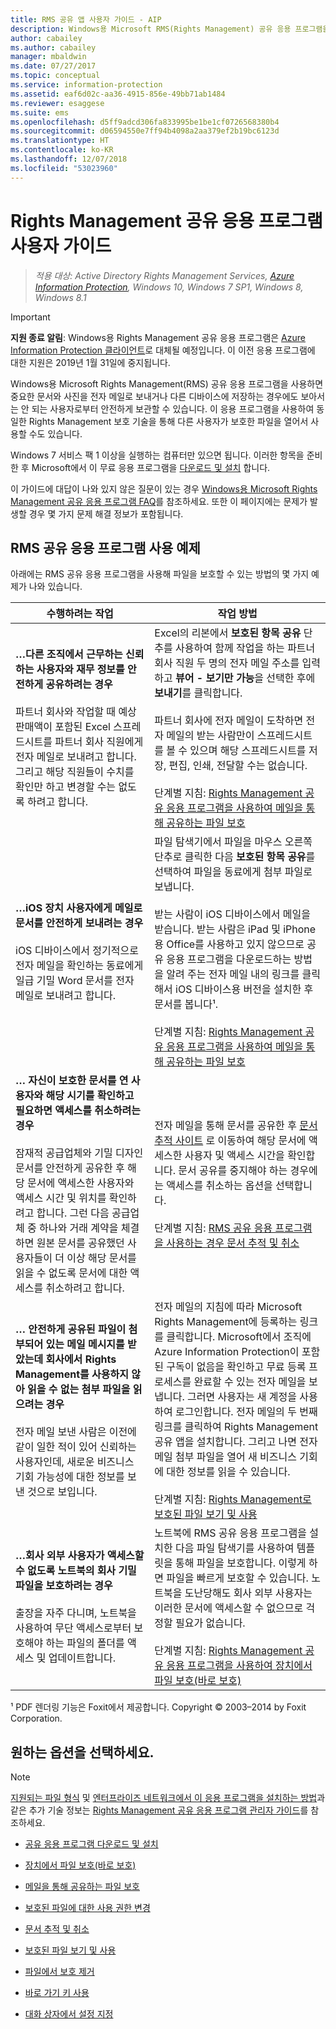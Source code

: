 ```yaml
---
title: RMS 공유 앱 사용자 가이드 - AIP
description: Windows용 Microsoft RMS(Rights Management) 공유 응용 프로그램을 사용하면 중요한 문서와 사진을 보아서는 안 되는 사용자에게 전자 메일로 보내거나 다른 디바이스에 저장한 경우에도 해당 사용자로부터 안전하게 보관할 수 있습니다.
author: cabailey
ms.author: cabailey
manager: mbaldwin
ms.date: 07/27/2017
ms.topic: conceptual
ms.service: information-protection
ms.assetid: eaf6d02c-aa36-4915-856e-49bb71ab1484
ms.reviewer: esaggese
ms.suite: ems
ms.openlocfilehash: d5ff9adcd306fa833995be1be1cf0726568380b4
ms.sourcegitcommit: d06594550e7ff94b4098a2aa379ef2b19bc6123d
ms.translationtype: HT
ms.contentlocale: ko-KR
ms.lasthandoff: 12/07/2018
ms.locfileid: "53023960"
---
```

# <a name="rights-management-sharing-application-user-guide"></a>Rights Management 공유 응용 프로그램 사용자 가이드

>*적용 대상: Active Directory Rights Management Services, [Azure Information Protection](https://azure.microsoft.com/pricing/details/information-protection), Windows 10, Windows 7 SP1, Windows 8, Windows 8.1*

> [!IMPORTANT]
> **지원 종료 알림**: Windows용 Rights Management 공유 응용 프로그램은 [Azure Information Protection 클라이언트](aip-client.md)로 대체될 예정입니다. 이 이전 응용 프로그램에 대한 지원은 2019년 1월 31일에 중지됩니다. 

Windows용 Microsoft Rights Management(RMS) 공유 응용 프로그램을 사용하면 중요한 문서와 사진을 전자 메일로 보내거나 다른 디바이스에 저장하는 경우에도 보아서는 안 되는 사용자로부터 안전하게 보관할 수 있습니다. 이 응용 프로그램을 사용하여 동일한 Rights Management 보호 기술을 통해 다른 사용자가 보호한 파일을 열어서 사용할 수도 있습니다.

Windows 7 서비스 팩 1 이상을 실행하는 컴퓨터만 있으면 됩니다. 이러한 항목을 준비한 후 Microsoft에서 이 무료 응용 프로그램을 [다운로드 및 설치](https://go.microsoft.com/fwlink/?LinkId=303970) 합니다.

이 가이드에 대답이 나와 있지 않은 질문이 있는 경우 [Windows용 Microsoft Rights Management 공유 응용 프로그램 FAQ](https://go.microsoft.com/fwlink/?LinkId=303971)를 참조하세요. 또한 이 페이지에는 문제가 발생할 경우 몇 가지 문제 해결 정보가 포함됩니다.

## <a name="examples-for-using-the-rms-sharing-application"></a>RMS 공유 응용 프로그램 사용 예제
아래에는 RMS 공유 응용 프로그램을 사용해 파일을 보호할 수 있는 방법의 몇 가지 예제가 나와 있습니다.

|수행하려는 작업|작업 방법|
|----------------|------------------|
|**…다른 조직에서 근무하는 신뢰하는 사용자와 재무 정보를 안전하게 공유하려는 경우**<br /><br />파트너 회사와 작업할 때 예상 판매액이 포함된 Excel 스프레드시트를 파트너 회사 직원에게 전자 메일로 보내려고 합니다. 그리고 해당 직원들이 수치를 확인만 하고 변경할 수는 없도록 하려고 합니다.|Excel의 리본에서 **보호된 항목 공유** 단추를 사용하여 함께 작업을 하는 파트너 회사 직원 두 명의 전자 메일 주소를 입력하고 **뷰어 - 보기만 가능**을 선택한 후에 **보내기**를 클릭합니다.<br /><br />파트너 회사에 전자 메일이 도착하면 전자 메일의 받는 사람만이 스프레드시트를 볼 수 있으며 해당 스프레드시트를 저장, 편집, 인쇄, 전달할 수는 없습니다.<br /><br />단계별 지침: [Rights Management 공유 응용 프로그램을 사용하여 메일을 통해 공유하는 파일 보호](sharing-app-protect-by-email.md)|
|**…iOS 장치 사용자에게 메일로 문서를 안전하게 보내려는 경우**<br /><br />iOS 디바이스에서 정기적으로 전자 메일을 확인하는 동료에게 일급 기밀 Word 문서를 전자 메일로 보내려고 합니다.|파일 탐색기에서 파일을 마우스 오른쪽 단추로 클릭한 다음 **보호된 항목 공유**를 선택하여 파일을 동료에게 첨부 파일로 보냅니다.<br /><br />받는 사람이 iOS 디바이스에서 메일을 받습니다. 받는 사람은 iPad 및 iPhone용 Office를 사용하고 있지 않으므로 공유 응용 프로그램을 다운로드하는 방법을 알려 주는 전자 메일 내의 링크를 클릭해서 iOS 디바이스용 버전을 설치한 후 문서를 봅니다¹.<br /><br />단계별 지침: [Rights Management 공유 응용 프로그램을 사용하여 메일을 통해 공유하는 파일 보호](sharing-app-protect-by-email.md)|
|**… 자신이 보호한 문서를 연 사용자와 해당 시기를 확인하고 필요하면 액세스를 취소하려는 경우**<br /><br />잠재적 공급업체와 기밀 디자인 문서를 안전하게 공유한 후 해당 문서에 액세스한 사용자와 액세스 시간 및 위치를 확인하려고 합니다. 그런 다음 공급업체 중 하나와 거래 계약을 체결하면 원본 문서를 공유했던 사용자들이 더 이상 해당 문서를 읽을 수 없도록 문서에 대한 액세스를 취소하려고 합니다.|전자 메일을 통해 문서를 공유한 후 [문서 추적 사이트](https://go.microsoft.com/fwlink/?LinkId=529562) 로 이동하여 해당 문서에 액세스한 사용자 및 액세스 시간을 확인합니다. 문서 공유를 중지해야 하는 경우에는 액세스를 취소하는 옵션을 선택합니다.<br /><br />단계별 지침: [RMS 공유 응용 프로그램을 사용하는 경우 문서 추적 및 취소](sharing-app-track-revoke.md)|
|**… 안전하게 공유된 파일이 첨부되어 있는 메일 메시지를 받았는데 회사에서 Rights Management를 사용하지 않아 읽을 수 없는 첨부 파일을 읽으려는 경우**<br /><br />전자 메일 보낸 사람은 이전에 같이 일한 적이 있어 신뢰하는 사용자인데, 새로운 비즈니스 기회 가능성에 대한 정보를 보낸 것으로 보입니다.|전자 메일의 지침에 따라 Microsoft Rights Management에 등록하는 링크를 클릭합니다. Microsoft에서 조직에 Azure Information Protection이 포함된 구독이 없음을 확인하고 무료 등록 프로세스를 완료할 수 있는 전자 메일을 보냅니다. 그러면 사용자는 새 계정을 사용하여 로그인합니다. 전자 메일의 두 번째 링크를 클릭하여 Rights Management 공유 앱을 설치합니다. 그리고 나면 전자 메일 첨부 파일을 열어 새 비즈니스 기회에 대한 정보를 읽을 수 있습니다.<br /><br />단계별 지침: [Rights Management로 보호된 파일 보기 및 사용](sharing-app-view-use-files.md)|
|**…회사 외부 사용자가 액세스할 수 없도록 노트북의 회사 기밀 파일을 보호하려는 경우**<br /><br />출장을 자주 다니며, 노트북을 사용하여 무단 액세스로부터 보호해야 하는 파일의 폴더를 액세스 및 업데이트합니다.|노트북에 RMS 공유 응용 프로그램을 설치한 다음 파일 탐색기를 사용하여 템플릿을 통해 파일을 보호합니다. 이렇게 하면 파일을 빠르게 보호할 수 있습니다. 노트북을 도난당해도 회사 외부 사용자는 이러한 문서에 액세스할 수 없으므로 걱정할 필요가 없습니다.<br /><br />단계별 지침: [Rights Management 공유 응용 프로그램을 사용하여 장치에서 파일 보호(바로 보호)](sharing-app-protect-in-place.md)|
¹ PDF 렌더링 기능은 Foxit에서 제공합니다. Copyright © 2003–2014 by Foxit Corporation.

## <a name="what-do-you-want-to-do"></a>원하는 옵션을 선택하세요.
> [!NOTE]
> [지원되는 파일 형식](sharing-app-admin-guide-technical.md#supported-file-types-and-file-name-extensions) 및 [엔터프라이즈 네트워크에서 이 응용 프로그램을 설치하는 방법](sharing-app-admin-guide.md#automatic-deployment-for-the-microsoft-rights-management-sharing-application)과 같은 추가 기술 정보는 [Rights Management 공유 응용 프로그램 관리자 가이드](sharing-app-admin-guide.md)를 참조하세요.

- [공유 응용 프로그램 다운로드 및 설치](install-sharing-app.md)

- [장치에서 파일 보호(바로 보호)](sharing-app-protect-in-place.md)

- [메일을 통해 공유하는 파일 보호](sharing-app-protect-by-email.md)

- [보호된 파일에 대한 사용 권한 변경](sharing-app-reprotect-files.md)

- [문서 추적 및 취소](sharing-app-track-revoke.md)

- [보호된 파일 보기 및 사용](sharing-app-view-use-files.md)

- [파일에서 보호 제거](sharing-app-remove-protection.md)

- [바로 가기 키 사용](sharing-app-keyboard-shortcuts.md)

- [대화 상자에서 설정 지정](sharing-app-dialog-box.md)



